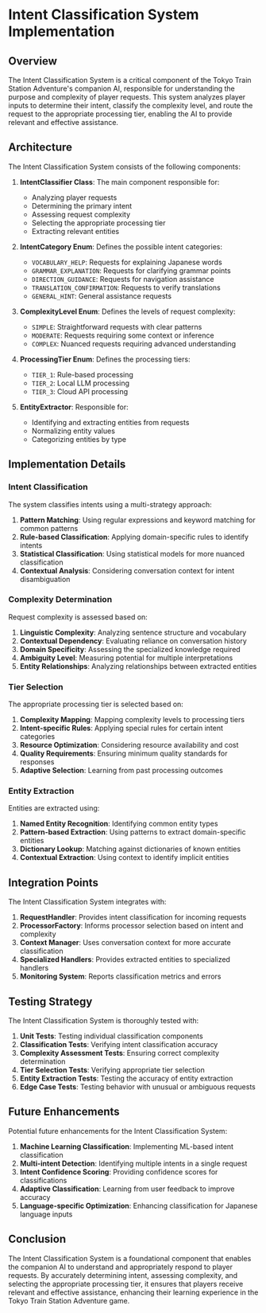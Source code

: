 # Intent Classification System Implementation

## Overview

The Intent Classification System is a critical component of the Tokyo Train Station Adventure's companion AI, responsible for understanding the purpose and complexity of player requests. This system analyzes player inputs to determine their intent, classify the complexity level, and route the request to the appropriate processing tier, enabling the AI to provide relevant and effective assistance.

## Architecture

The Intent Classification System consists of the following components:

1. **IntentClassifier Class**: The main component responsible for:
   - Analyzing player requests
   - Determining the primary intent
   - Assessing request complexity
   - Selecting the appropriate processing tier
   - Extracting relevant entities

2. **IntentCategory Enum**: Defines the possible intent categories:
   - `VOCABULARY_HELP`: Requests for explaining Japanese words
   - `GRAMMAR_EXPLANATION`: Requests for clarifying grammar points
   - `DIRECTION_GUIDANCE`: Requests for navigation assistance
   - `TRANSLATION_CONFIRMATION`: Requests to verify translations
   - `GENERAL_HINT`: General assistance requests

3. **ComplexityLevel Enum**: Defines the levels of request complexity:
   - `SIMPLE`: Straightforward requests with clear patterns
   - `MODERATE`: Requests requiring some context or inference
   - `COMPLEX`: Nuanced requests requiring advanced understanding

4. **ProcessingTier Enum**: Defines the processing tiers:
   - `TIER_1`: Rule-based processing
   - `TIER_2`: Local LLM processing
   - `TIER_3`: Cloud API processing

5. **EntityExtractor**: Responsible for:
   - Identifying and extracting entities from requests
   - Normalizing entity values
   - Categorizing entities by type

## Implementation Details

### Intent Classification

The system classifies intents using a multi-strategy approach:

1. **Pattern Matching**: Using regular expressions and keyword matching for common patterns
2. **Rule-based Classification**: Applying domain-specific rules to identify intents
3. **Statistical Classification**: Using statistical models for more nuanced classification
4. **Contextual Analysis**: Considering conversation context for intent disambiguation

### Complexity Determination

Request complexity is assessed based on:

1. **Linguistic Complexity**: Analyzing sentence structure and vocabulary
2. **Contextual Dependency**: Evaluating reliance on conversation history
3. **Domain Specificity**: Assessing the specialized knowledge required
4. **Ambiguity Level**: Measuring potential for multiple interpretations
5. **Entity Relationships**: Analyzing relationships between extracted entities

### Tier Selection

The appropriate processing tier is selected based on:

1. **Complexity Mapping**: Mapping complexity levels to processing tiers
2. **Intent-specific Rules**: Applying special rules for certain intent categories
3. **Resource Optimization**: Considering resource availability and cost
4. **Quality Requirements**: Ensuring minimum quality standards for responses
5. **Adaptive Selection**: Learning from past processing outcomes

### Entity Extraction

Entities are extracted using:

1. **Named Entity Recognition**: Identifying common entity types
2. **Pattern-based Extraction**: Using patterns to extract domain-specific entities
3. **Dictionary Lookup**: Matching against dictionaries of known entities
4. **Contextual Extraction**: Using context to identify implicit entities

## Integration Points

The Intent Classification System integrates with:

1. **RequestHandler**: Provides intent classification for incoming requests
2. **ProcessorFactory**: Informs processor selection based on intent and complexity
3. **Context Manager**: Uses conversation context for more accurate classification
4. **Specialized Handlers**: Provides extracted entities to specialized handlers
5. **Monitoring System**: Reports classification metrics and errors

## Testing Strategy

The Intent Classification System is thoroughly tested with:

1. **Unit Tests**: Testing individual classification components
2. **Classification Tests**: Verifying intent classification accuracy
3. **Complexity Assessment Tests**: Ensuring correct complexity determination
4. **Tier Selection Tests**: Verifying appropriate tier selection
5. **Entity Extraction Tests**: Testing the accuracy of entity extraction
6. **Edge Case Tests**: Testing behavior with unusual or ambiguous requests

## Future Enhancements

Potential future enhancements for the Intent Classification System:

1. **Machine Learning Classification**: Implementing ML-based intent classification
2. **Multi-intent Detection**: Identifying multiple intents in a single request
3. **Intent Confidence Scoring**: Providing confidence scores for classifications
4. **Adaptive Classification**: Learning from user feedback to improve accuracy
5. **Language-specific Optimization**: Enhancing classification for Japanese language inputs

## Conclusion

The Intent Classification System is a foundational component that enables the companion AI to understand and appropriately respond to player requests. By accurately determining intent, assessing complexity, and selecting the appropriate processing tier, it ensures that players receive relevant and effective assistance, enhancing their learning experience in the Tokyo Train Station Adventure game. 